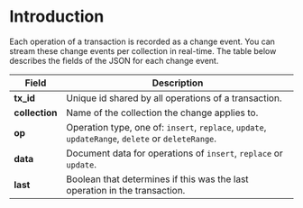 # Introduction

Each operation of a transaction is recorded as a change event. You can stream these change events per collection in
real-time. The table below describes the fields of the JSON for each change event.

| Field          | Description                                                                                      |
| -------------- | ------------------------------------------------------------------------------------------------ |
| **tx_id**      | Unique id shared by all operations of a transaction.                                             |
| **collection** | Name of the collection the change applies to.                                                    |
| **op**         | Operation type, one of: `insert`, `replace`, `update`, `updateRange`, `delete` or `deleteRange`. |
| **data**       | Document data for operations of `insert`, `replace` or `update`.                                 |
| **last**       | Boolean that determines if this was the last operation in the transaction.                       |
